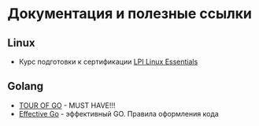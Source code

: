 # Документация и полезные ссылки

## Linux

* Курс подготовки к сертификации [LPI Linux Essentials](https://linuxacademy.com/course/lpi-linux-essentials-certification/)

## Golang

* [TOUR OF GO](https://tour.golang.org/welcome/1) - MUST HAVE!!!
* [Effective Go](https://golang.org/doc/effective_go.html) - эффективный GO. Правила оформления кода 
